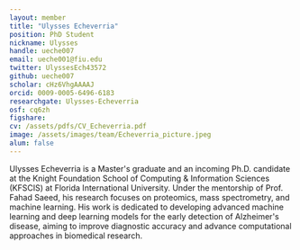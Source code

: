 ```yaml
---
layout: member
title: "Ulysses Echeverria"
position: PhD Student
nickname: Ulysses
handle: ueche007
email: ueche001@fiu.edu
twitter: UlyssesEch43572
github: ueche007
scholar: cHz6VhgAAAAJ
orcid: 0009-0005-6496-6183
researchgate: Ulysses-Echeverria
osf: cq6zh
figshare: 
cv: /assets/pdfs/CV_Echeverria.pdf
image: /assets/images/team/Echeverria_picture.jpeg
alum: false
---
```


Ulysses Echeverria is a Master's graduate and an incoming Ph.D. candidate at the Knight Foundation School of Computing & Information Sciences (KFSCIS) at Florida International University. Under the mentorship of Prof. Fahad Saeed, his research focuses on proteomics, mass spectrometry, and machine learning. His work is dedicated to developing advanced machine learning and deep learning models for the early detection of Alzheimer's disease, aiming to improve diagnostic accuracy and advance computational approaches in biomedical research.
